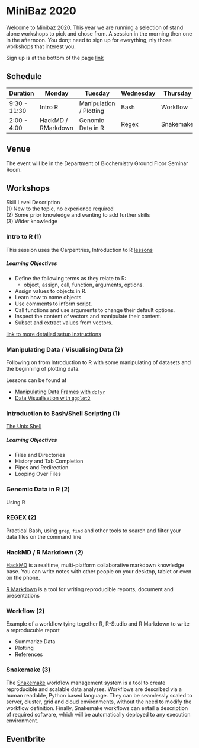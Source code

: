 # MiniBaz 2020

Welcome to Minibaz 2020. This year we are running a selection of stand alone workshops to pick and chose from. A session in the morning then one in the afternoon. You don;t need to sign up for everything, nly those workshops that interest you. 

Sign up is at the bottom of the page [link]()

## Schedule

| Duration | Monday | Tuesday | Wednesday | Thursday |
|---|---|---|---|---|
9:30 - 11:30| Intro R | Manipulation / Plotting | Bash | Workflow |
2:00 - 4:00 | HackMD / RMarkdown | Genomic Data in R | Regex | Snakemake | 

## Venue
The event will be in the Department of Biochemistry Ground Floor Seminar Room.

## Workshops  
Skill Level Description  
(1) New to the topic, no experience required  
(2) Some prior knowledge and wanting to add further skills  
(3) Wider knowledge  

### Intro to R (1)
This session uses the Carpentries, Introduction to R [lessons](https://datacarpentry.org/R-ecology-lesson/01-intro-to-r.html)

##### Learning Objectives
* Define the following terms as they relate to R: 
    - object, assign, call, function, arguments, options.
* Assign values to objects in R.
* Learn how to name objects
* Use comments to inform script.
* Call functions and use arguments to change their default options.
* Inspect the content of vectors and manipulate their content.
* Subset and extract values from vectors.

[link to more detailed setup instructions](https://datacarpentry.org/R-ecology-lesson/index.html#setup_instructions)

### Manipulating Data / Visualising Data (2)
Following on from Introduction to R with some manipulating of datasets and the beginning of plotting data.

Lessons can be found at
* [Manipulating Data Frames with ```dplyr```](https://datacarpentry.org/R-ecology-lesson/03-dplyr.html)
* [Data Visualisation with ```ggplot2```](https://datacarpentry.org/R-ecology-lesson/04-visualization-ggplot2.html)

### Introduction to Bash/Shell Scripting (1)
[The Unix Shell](https://swcarpentry.github.io/shell-novice/) 

##### Learning Objectives
* Files and Directories
* History and Tab Completion
* Pipes and Redirection
* Looping Over Files

### Genomic Data in R (2)
Using R

### REGEX (2)
Practical Bash, using ```grep```, ```find``` and other tools to search and filter your data files on the command line

### HackMD / R Markdown (2)

[HackMD](https://hackmd.io/) is a realtime, multi-platform collaborative markdown knowledge base.
You can write notes with other people on your desktop, tablet or even on the phone.

[R Markdown](https://rmarkdown.rstudio.com/) is a tool for writing reproducible reports, document and presentations

### Workflow (2)
Example of a workflow tying together R, R-Studio and R Markdown to write a reproducuble report
  * Summarize Data
  * Plotting
  * References

### Snakemake (3)
The [Snakemake](https://snakemake.readthedocs.io/en/stable/) workflow management system is a tool to create reproducible and scalable data analyses. Workflows are described via a human readable, Python based language. They can be seamlessly scaled to server, cluster, grid and cloud environments, without the need to modify the workflow definition. Finally, Snakemake workflows can entail a description of required software, which will be automatically deployed to any execution environment.


## Eventbrite
